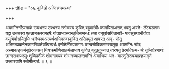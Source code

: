 +++
title = "०६ कुविन्नो अग्निरुचथस्य"

+++

अयमग्निर्नोऽस्माकं उचथस्य उक्थस्य स्तोत्रस्य कुवित् बहुवारंवीः कामयिताअसत् भवतु अस्ते- र्लेट्यडागमः यद्वा उचथस्य एतन्नामकस्यमहर्षेः गोत्रप्रभवस्यनइतिसम्बन्धः तथा वसुर्वासयितासर्वे- षांवसुस्थानीयोवा वसुभिर्वासयितृभिः धनैःकामंअत्यर्थंअभिमतंवाकुवित् अतिप्रभूतं आवरत् आवृ- णोतु अभिमतप्रदानेनकामन्निवर्तयत्वित्यर्थः वृणोतेर्लेट्यडागमः छान्दसोविकरणस्यलुक् अयमग्निः चोदः अस्माकङ्कर्मसुप्रेरकःसन् धियःकर्माणिसातयेलाभाय कुवित् बहुतुतुज्यात् त्वरयतु प्रेरयत्वित्य- र्थः तुजिःप्रेरणार्थः छान्दसःशपःश्लुः शुचिप्रतीकं शोभनावयवं शोभनज्वालन्तमग्निं अयाधिया अन- यास्तुतिरूपयाप्रज्ञयागृणे उच्चारयामि स्तौमीत्यर्थः ॥ ६ ॥